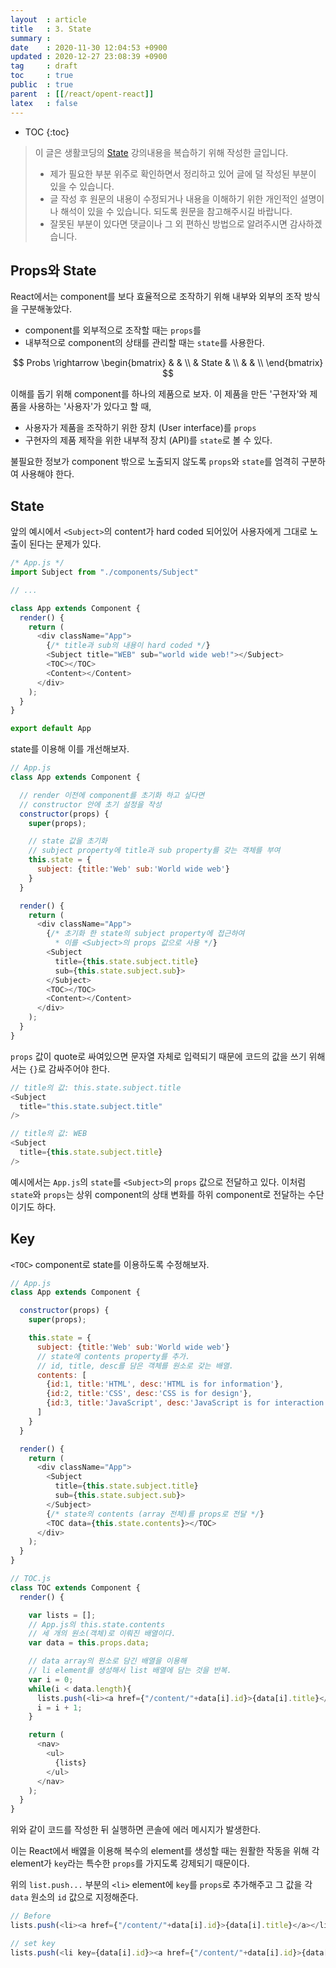 ```yaml
---
layout  : article
title   : 3. State
summary : 
date    : 2020-11-30 12:04:53 +0900
updated : 2020-12-27 23:08:39 +0900
tag     : draft
toc     : true
public  : true
parent  : [[/react/opent-react]]
latex   : false
---
```

* TOC
{:toc}

> 이 글은 생활코딩의 [State](https://opentutorials.org/module/4058/24738) 강의내용을 복습하기 위해 작성한 글입니다.
>
> * 제가 필요한 부분 위주로 확인하면서 정리하고 있어 글에 덜 작성된 부분이 있을 수 있습니다.
> * 글 작성 후 원문의 내용이 수정되거나 내용을 이해하기 위한 개인적인 설명이나 해석이 있을 수 있습니다. 되도록 원문을 참고해주시길 바랍니다.
> * 잘못된 부분이 있다면 댓글이나 그 외 편하신 방법으로 알려주시면 감사하겠습니다.

## Props와 State

React에서는 component를 보다 효율적으로 조작하기 위해 내부와 외부의 조작 방식을 구분해놓았다.

* component를 외부적으로 조작할 때는 `props`를
* 내부적으로 component의 상태를 관리할 때는 `state`를 사용한다.

$$
Probs \rightarrow
\begin{bmatrix}
  & &  \\
  & State & \\
  & & \\
\end{bmatrix}
$$

이해를 돕기 위해 component를 하나의 제품으로 보자. 이 제품을 만든 '구현자'와 제품을 사용하는 '사용자'가 있다고 할 때,

* 사용자가 제품을 조작하기 위한 장치 (User interface)를 `props`
* 구현자의 제품 제작을 위한 내부적 장치 (API)를 `state`로 볼 수 있다.

불필요한 정보가 component 밖으로 노출되지 않도록 `props`와 `state`를 엄격히 구분하여 사용해야 한다.

## State

앞의 예시에서 `<Subject>`의 content가 hard coded 되어있어 사용자에게 그대로 노출이 된다는 문제가 있다.

```js
/* App.js */
import Subject from "./components/Subject"

// ...

class App extends Component {
  render() {
    return (
      <div className="App">
        {/* title과 sub의 내용이 hard coded */}
        <Subject title="WEB" sub="world wide web!"></Subject>
        <TOC></TOC>
        <Content></Content>
      </div>        
    );
  }
}

export default App
```

state를 이용해 이를 개선해보자.

```js
// App.js
class App extends Component {

  // render 이전에 component를 초기화 하고 싶다면
  // constructor 안에 초기 설정을 작성
  constructor(props) {
    super(props);

    // state 값을 초기화
    // subject property에 title과 sub property를 갖는 객체를 부여
    this.state = {
      subject: {title:'Web' sub:'World wide web'}
    }
  }

  render() {
    return (
      <div className="App">
        {/* 초기화 한 state의 subject property에 접근하여
          * 이를 <Subject>의 props 값으로 사용 */}
        <Subject 
          title={this.state.subject.title}
          sub={this.state.subject.sub}>
        </Subject>
        <TOC></TOC>
        <Content></Content>
      </div>        
    );
  }
}
```

`props` 값이 quote로 싸여있으면 문자열 자체로 입력되기 때문에 코드의 값을 쓰기 위해서는 `{}`로 감싸주어야 한다.

```js
// title의 값: this.state.subject.title
<Subject
  title="this.state.subject.title"
/>

// title의 값: WEB
<Subject
  title={this.state.subject.title}
/>
```

예시에서는 `App.js`의 `state`를 `<Subject>`의 `props` 값으로 전달하고 있다. 이처럼 `state`와 `props`는 상위 component의 상태 변화를 하위 component로 전달하는 수단이기도 하다.

## Key

`<TOC>` component로 state를 이용하도록 수정해보자.

```js
// App.js
class App extends Component {

  constructor(props) {
    super(props);

    this.state = {
      subject: {title:'Web' sub:'World wide web'}
      // state에 contents property를 추가.
      // id, title, desc를 담은 객체를 원소로 갖는 배열.
      contents: [
        {id:1, title:'HTML', desc:'HTML is for information'},
        {id:2, title:'CSS', desc:'CSS is for design'},
        {id:3, title:'JavaScript', desc:'JavaScript is for interaction'},
      ]
    }
  }

  render() {
    return (
      <div className="App">
        <Subject 
          title={this.state.subject.title}
          sub={this.state.subject.sub}>
        </Subject>
        {/* state의 contents (array 전체)를 props로 전달 */}
        <TOC data={this.state.contents}></TOC>
      </div>        
    );
  }
}
```

```js
// TOC.js
class TOC extends Component {
  render() {

    var lists = [];
    // App.js의 this.state.contents
    // 세 개의 원소(객체)로 이뤄진 배열이다.
    var data = this.props.data;

    // data array의 원소로 담긴 배열을 이용해 
    // li element를 생성해서 list 배열에 담는 것을 반복.
    var i = 0;
    while(i < data.length){
      lists.push(<li><a href={"/content/"+data[i].id}>{data[i].title}</a></li>);
      i = i + 1;
    }

    return (
      <nav>
        <ul>
          {lists}
        </ul>
      </nav>
    );
  }
}
```

위와 같이 코드를 작성한 뒤 실행하면 콘솔에 에러 메시지가 발생한다.

이는 React에서 배엻을 이용해 복수의 element를 생성할 때는 원활한 작동을 위해 각 element가 `key`라는 특수한 `props`를 가지도록 강제되기 때문이다.

위의 `list.push...` 부분의 `<li>` element에 `key`를 `props`로 추가해주고 그 값을 각 `data` 원소의 `id` 값으로 지정해준다.

```js
// Before
lists.push(<li><a href={"/content/"+data[i].id}>{data[i].title}</a></li>);

// set key
lists.push(<li key={data[i].id}><a href={"/content/"+data[i].id}>{data[i].title}</a></li>);
```
